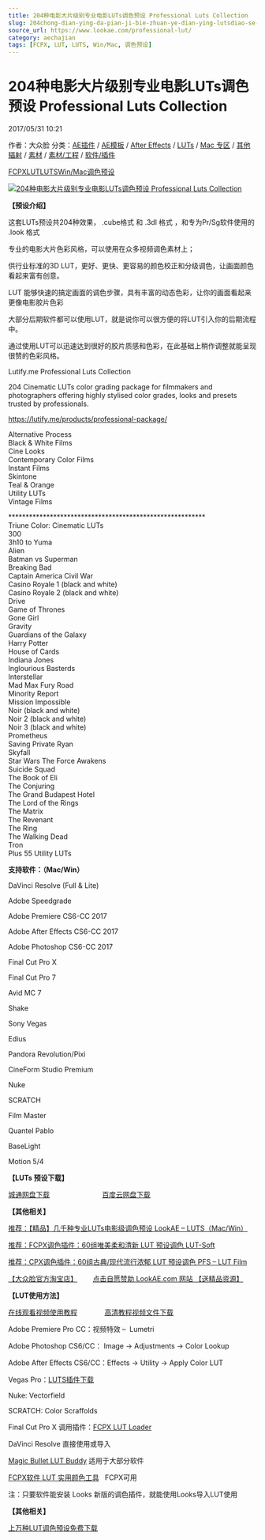 ```yaml
---
title: 204种电影大片级别专业电影LUTs调色预设 Professional Luts Collection
slug: 204chong-dian-ying-da-pian-ji-bie-zhuan-ye-dian-ying-lutsdiao-se-yu-she-professional-luts-collection
source_url: https://www.lookae.com/professional-lut/
category: aechajian
tags: [FCPX, LUT, LUTS, Win/Mac, 调色预设]
---
```

# 204种电影大片级别专业电影LUTs调色预设 Professional Luts Collection

2017/05/31 10:21

作者：大众脸
分类：[AE插件](https://www.lookae.com/after-effects/aechajian/) / [AE模板](https://www.lookae.com/after-effects/other-after-effects/) / [After Effects](https://www.lookae.com/after-effects/) / [LUTs](https://www.lookae.com/sucai/lutsfile/) / [Mac 专区](https://www.lookae.com/mac-osx/) / [其他辐射](https://www.lookae.com/others/) / [素材](https://www.lookae.com/sucai/) / [素材/工程](https://www.lookae.com/others/sucaigongcheng/) / [软件/插件](https://www.lookae.com/qitarjcj/)

[FCPX](https://www.lookae.com/tag/fcpx/)[LUT](https://www.lookae.com/tag/lut/)[LUTS](https://www.lookae.com/tag/luts/)[Win/Mac](https://www.lookae.com/tag/winmac/)[调色预设](https://www.lookae.com/tag/%e8%b0%83%e8%89%b2%e9%a2%84%e8%ae%be/)

[![204种电影大片级别专业电影LUTs调色预设 Professional Luts Collection](https://www.lookae.com/wp-content/uploads/2017/05/Professional-Luts.jpg "204种电影大片级别专业电影LUTs调色预设 Professional Luts Collection-LookAE.com")](https://www.lookae.com/wp-content/uploads/2017/05/Professional-Luts.jpg)

**【预设介绍】**

这套LUTs预设共204种效果， .cube格式 和 .3dl 格式 ，和专为Pr/Sg软件使用的 .look 格式

专业的电影大片色彩风格，可以使用在众多视频调色素材上；

供行业标准的3D LUT，更好、更快、更容易的颜色校正和分级调色，让画面颜色看起来富有创意。

LUT 能够快速的搞定画面的调色步骤，具有丰富的动态色彩，让你的画面看起来更像电影胶片色彩

大部分后期软件都可以使用LUT，就是说你可以很方便的将LUT引入你的后期流程中。

通过使用LUT可以迅速达到很好的胶片质感和色彩，在此基础上稍作调整就能呈现很赞的色彩风格。

Lutify.me Professional Luts Collection

204 Cinematic LUTs color grading package for filmmakers and photographers offering highly stylised color grades, looks and presets trusted by professionals.

https://lutify.me/products/professional-package/

Alternative Process  
Black & White Films  
Cine Looks  
Contemporary Color Films  
Instant Films  
Skintone  
Teal & Orange  
Utility LUTs  
Vintage Films

\*\*\*\*\*\*\*\*\*\*\*\*\*\*\*\*\*\*\*\*\*\*\*\*\*\*\*\*\*\*\*\*\*\*\*\*\*\*\*\*\*\*\*\*\*\*\*\*\*\*\*\*\*\*\*\*\*  
Triune Color: Cinematic LUTs  
300  
3h10 to Yuma  
Alien  
Batman vs Superman  
Breaking Bad  
Captain America Civil War  
Casino Royale 1 (black and white)  
Casino Royale 2 (black and white)  
Drive  
Game of Thrones  
Gone Girl  
Gravity  
Guardians of the Galaxy  
Harry Potter  
House of Cards  
Indiana Jones  
Inglourious Basterds  
Interstellar  
Mad Max Fury Road  
Minority Report  
Mission Impossible  
Noir (black and white)  
Noir 2 (black and white)  
Noir 3 (black and white)  
Prometheus  
Saving Private Ryan  
Skyfall  
Star Wars The Force Awakens  
Suicide Squad  
The Book of Eli  
The Conjuring  
The Grand Budapest Hotel  
The Lord of the Rings  
The Matrix  
The Revenant  
The Ring  
The Walking Dead  
Tron  
Plus 55 Utility LUTs

**支持软件：（Mac/Win）**

DaVinci Resolve (Full & Lite)

Adobe Speedgrade

Adobe Premiere CS6-CC 2017

Adobe After Effects CS6-CC 2017

Adobe Photoshop CS6-CC 2017

Final Cut Pro X

Final Cut Pro 7

Avid MC 7

Shake

Sony Vegas

Edius

Pandora Revolution/Pixi

CineForm Studio Premium

Nuke

SCRATCH

Film Master

Quantel Pablo

BaseLight

Motion 5/4

**【LUTs 预设下载】**

[城通网盘下载](https://www.pipipan.com/fs/680462-204850022)                           [百度云网盘下载](https://pan.baidu.com/s/1i46n7Hr)

**【其他相关】**

[推荐：【精品】几千种专业LUTs电影级调色预设 LookAE – LUTS（Mac/Win）](https://www.lookae.com/lookaeluts/)

[推荐：FCPX调色插件：60组唯美柔和清新 LUT 预设调色 LUT-Soft](https://item.taobao.com/item.htm?spm=a1z10.3-c.w4002-2793086484.29.ksKbyZ&id=524413880158)

[推荐：CPX调色插件：60组古典/现代流行浓郁 LUT 预设调色 PFS – LUT Film](https://item.taobao.com/item.htm?spm=0.0.0.0.OffltL&id=527320967186)

[【大众脸官方淘宝店】](https://lookae.taobao.com/)        [点击自愿赞助 LookAE.com 网站 【送精品资源】](https://www.lookae.com/sponsor/)

**【LUT使用方法】**

[在线观看视频使用教程](https://cloud.video.taobao.com/play/u/705956171/e/1/t/1/p/2/33494167.swf)              [高清教程视频文件下载](https://pan.baidu.com/s/1dEdBwA1)

Adobe Premiere Pro CC：视频特效 –  Lumetri

Adobe Photoshop CS6/CC： Image → Adjustments → Color Lookup

Adobe After Effects CS6/CC：Effects → Utility → Apply Color LUT

Vegas Pro：[LUTS插件下载](https://www.lookae.com/ofxlut/)

Nuke: Vectorfield

SCRATCH: Color Scraffolds

Final Cut Pro X 调用插件：[FCPX LUT Loader](https://www.lookae.com/lut-loader-15s/)

DaVinci Resolve 直接使用或导入

[Magic Bullet LUT Buddy](https://www.redgiant.com/downloads/free-products/) 适用于大部分软件

[FCPX软件 LUT 实用颜色工具](https://www.lookae.com/fcpx-lut/)   FCPX可用

注：只要软件能安装 Looks 新版的调色插件，就能使用Looks导入LUT使用

**【其他相关】**

[上万种LUT调色预设免费下载](https://www.lookae.com/tag/lut/)
